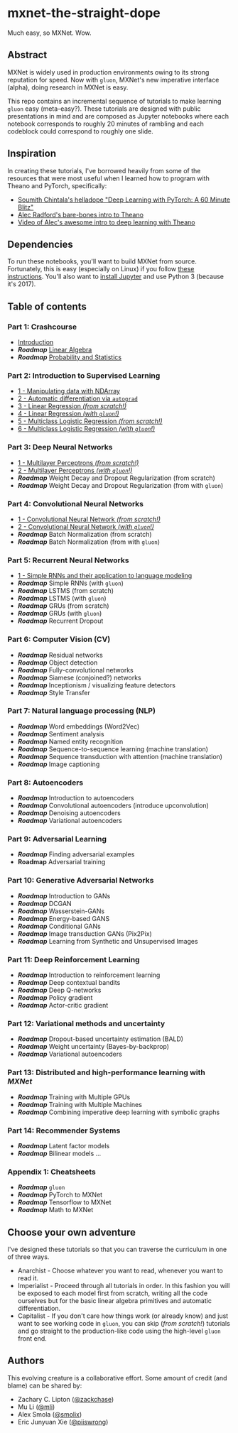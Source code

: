 # mxnet-the-straight-dope
Much easy, so MXNet. Wow.

## Abstract
MXNet is widely used in production environments owing to its strong reputation for speed. Now with ``gluon``, MXNet's new imperative interface (alpha), doing research in MXNet is easy. 

This repo contains an incremental sequence of tutorials to make learning ``gluon`` easy (meta-easy?). These tutorials are designed with public presentations in mind and are composed as Jupyter notebooks where each notebook corresponds to roughly 20 minutes of rambling and each codeblock could correspond to roughly one slide.

## Inspiration 

In creating these tutorials, I've borrowed heavily from some of the resources that were most useful when I learned how to program with Theano and PyTorch, specifically:

* [Soumith Chintala's helladope "Deep Learning with PyTorch: A 60 Minute Blitz"](http://pytorch.org/tutorials/beginner/deep_learning_60min_blitz.html)
* [Alec Radford's bare-bones intro to Theano](https://github.com/Newmu/Theano-Tutorials) 
* [Video of Alec's awesome intro to deep learning with Theano](https://www.youtube.com/watch?v=S75EdAcXHKk)

## Dependencies

To run these notebooks, you'll want to build MXNet from source. Fortunately, this is easy (especially on Linux) if you follow [these instructions](http://mxnet.io/get_started/install.html). You'll also want to [install Jupyter](http://jupyter.readthedocs.io/en/latest/install.html) and use Python 3 (because it's 2017). 

## Table of contents 

### Part 1: Crashcourse 
* [Introduction](https://github.com/zackchase/mxnet-the-straight-dope/blob/master/S01-C01-introduction.md)
* ***Roadmap*** [Linear Algebra](https://github.com/zackchase/mxnet-the-straight-dope/blob/master/P01-C02-linear-algebra.ipynb)
* ***Roadmap*** [Probability and Statistics](https://github.com/zackchase/mxnet-the-straight-dope/blob/master/P01-C03-probability-statistics.ipynb)

### Part 2: Introduction to Supervised Learning
* [1 - Manipulating data with NDArray](https://github.com/zackchase/mxnet-the-straight-dope/blob/master/P02-C01-ndarray.ipynb) 
* [2 - Automatic differentiation via ``autograd``](https://github.com/zackchase/mxnet-the-straight-dope/blob/master/P02-C02-autograd.ipynb)
* [3 - Linear Regression *(from scratch!)*](https://github.com/zackchase/mxnet-the-straight-dope/blob/master/P02-C03-linear-regression-scratch.ipynb)
* [4 - Linear Regression *(with ``gluon``!)*](https://github.com/zackchase/mxnet-the-straight-dope/blob/master/P02-C04-linear-regression-gluon.ipynb)
* [5 - Multiclass Logistic Regression *(from scratch!)*](https://github.com/zackchase/mxnet-the-straight-dope/blob/master/P02-C05-softmax-regression-scratch.ipynb)
* [6 - Multiclass Logistic Regression *(with ``gluon``!)*](https://github.com/zackchase/mxnet-the-straight-dope/blob/master/P02-C06-softmax-regression-gluon.ipynb)

### Part 3: Deep Neural Networks 
* [1 - Multilayer Perceptrons *(from scratch!)*](https://github.com/zackchase/mxnet-the-straight-dope/blob/master/P03-C01-mlp-scratch.ipynb)
* [2 - Multilayer Perceptrons *(with ``gluon``!)*](https://github.com/zackchase/mxnet-the-straight-dope/blob/master/P03-C02-mlp-gluon.ipynb)
* ***Roadmap*** Weight Decay and Dropout Regularization (from scratch)
* ***Roadmap*** Weight Decay and Dropout Regularization (from with ``gluon``)

### Part 4: Convolutional Neural Networks 
* [1 - Convolutional Neural Network *(from scratch!)*](https://github.com/zackchase/mxnet-the-straight-dope/blob/master/P04-C01-cnn-scratch.ipynb)
* [2 - Convolutional Neural Network *(with ``gluon``!)*](https://github.com/zackchase/mxnet-the-straight-dope/blob/master/P04-C02-cnn-gluon.ipynb)
* ***Roadmap*** Batch Normalization (from scratch)
* ***Roadmap*** Batch Normalization (from with ``gluon``)

### Part 5: Recurrent Neural Networks 
* [1 - Simple RNNs and their application to language modeling](https://github.com/zackchase/mxnet-the-straight-dope/blob/master/P05-C01-simple-rnn.ipynb)
* ***Roadmap*** Simple RNNs (with ``gluon``)
* ***Roadmap*** LSTMS (from scratch)
* ***Roadmap*** LSTMS (with ``gluon``)
* ***Roadmap*** GRUs (from scratch) 
* ***Roadmap*** GRUs (with ``gluon``) 
* ***Roadmap*** Recurrent Dropout

### Part 6: Computer Vision (CV)
* ***Roadmap*** Residual networks
* ***Roadmap*** Object detection 
* ***Roadmap*** Fully-convolutional networks
* ***Roadmap*** Siamese (conjoined?) networks
* ***Roadmap*** Inceptionism / visualizing feature detectors
* ***Roadmap*** Style Transfer

### Part 7: Natural language processing (NLP)
* ***Roadmap*** Word embeddings (Word2Vec)
* ***Roadmap*** Sentiment analysis
* ***Roadmap*** Named entity recognition 
* ***Roadmap*** Sequence-to-sequence learning (machine translation)
* ***Roadmap*** Sequence transduction with attention (machine translation)
* ***Roadmap*** Image captioning
 
### Part 8: Autoencoders
* ***Roadmap*** Introduction to autoencoders
* ***Roadmap*** Convolutional autoencoders (introduce upconvolution)
* ***Roadmap*** Denoising autoencoders
* ***Roadmap*** Variational autoencoders

### Part 9: Adversarial Learning
* ***Roadmap*** Finding adversarial examples
* **Roadmap** Adversarial training

### Part 10: Generative Adversarial Networks
* ***Roadmap*** Introduction to GANs
* ***Roadmap*** DCGAN
* ***Roadmap*** Wasserstein-GANs
* ***Roadmap*** Energy-based GANS
* ***Roadmap*** Conditional GANs
* ***Roadmap*** Image transduction GANs (Pix2Pix)
* ***Roadmap*** Learning from Synthetic and Unsupervised Images 

### Part 11: Deep Reinforcement Learning
* ***Roadmap*** Introduction to reinforcement learning
* ***Roadmap*** Deep contextual bandits
* ***Roadmap*** Deep Q-networks
* ***Roadmap*** Policy gradient
* ***Roadmap*** Actor-critic gradient

### Part 12: Variational methods and uncertainty
* ***Roadmap*** Dropout-based uncertainty estimation (BALD)
* ***Roadmap*** Weight uncertainty (Bayes-by-backprop)
* ***Roadmap*** Variational autoencoders

### Part 13: Distributed and high-performance learning with *MXNet*
* ***Roadmap*** Training with Multiple GPUs 
* ***Roadmap*** Training with Multiple Machines
* ***Roadmap*** Combining imperative deep learning with symbolic graphs

### Part 14: Recommender Systems
* ***Roadmap*** Latent factor models
* ***Roadmap*** Bilinear models
...

### Appendix 1: Cheatsheets
* ***Roadmap*** ``gluon`` 
* ***Roadmap*** PyTorch to MXNet
* ***Roadmap*** Tensorflow to MXNet
* ***Roadmap*** Math to MXNet


## Choose your own adventure
I've designed these tutorials so that you can traverse the curriculum in one of three ways.
* Anarchist - Choose whatever you want to read, whenever you want to read it.
* Imperialist - Proceed through all tutorials in order. In this fashion you will be exposed to each model first from scratch, writing all the code ourselves but for the basic linear algebra primitives and automatic differentiation.
* Capitalist - If you don't care how things work (or already know) and just want to see working code in ``gluon``, you can skip (*from scratch!*) tutorials and go straight to the production-like code using the high-level ``gluon`` front end.


## Authors
This evolving creature is a collaborative effort. Some amount of credit (and blame) can be shared by:
* Zachary C. Lipton ([@zackchase](https://github.com/zackchase))
* Mu Li ([@mli](https://github.com/mli))
* Alex Smola ([@smolix](https://github.com/smolix))
* Eric Junyuan Xie ([@piiswrong](https://github.com/piiswrong))
